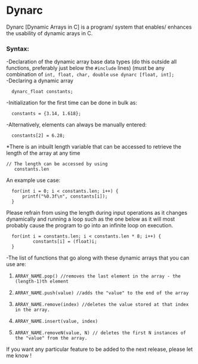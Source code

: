 # Dynarc
Dynarc [Dynamic Arrays in C] is a program/ system that enables/ enhances the usability of dynamic arays in C.
  
### Syntax:
  -Declaration of the dynamic array base data types (do this outside all functions, preferably just below the ```#include``` lines) (must be any combination of ```int, float, char, double```
   ```use dynarc [float, int];```  
  -Declaring a dynamic array
  ```// For example, a dynamic array of base type float would be decalred as: 
    dynarc_float constants;
  ```
  -Initialization for the first time can be done in bulk as:
  ```
    constants = {3.14, 1.618};
  ```
  -Alternatively, elements can always be manually entered:
  ```
    constants[2] = 6.28;
  ```
  *There is an inbuilt length variable that can be accessed to retrieve the length of the array at any time
  ```
  // The length can be accessed by using 
     constants.len
  ``` 
  
   An example use case:
      
  ```
    for(int i = 0; i < constants.len; i++) {
        printf("%0.3f\n", constants[i]);
    }
  ```
  Please refrain from using the length during input operations as it changes dynamically and running a loop such as the one below
  as it will most probably cause the program to go into an infinite loop on execution.
  ```
    for(int i = constants.len; i < constants.len * 8; i++) {
            constants[i] = (float)i;
    }
  ```
     
  -The list of functions that go along with these dynamic arrays that you can use are:
  1. ```ARRAY_NAME.pop() //removes the last element in the array - the (length-1)th element```
  
  2. ```ARRAY_NAME.push(value) //adds the "value" to the end of the array```
  
  3. ```ARRAY_NAME.remove(index) //deletes the value stored at that index in the array.```
     
  4. ```ARRAY_NAME.insert(value, index)```
     
  5. ```ARRAY_NAME.removeN(value, N) // deletes the first N instances of the "value" from the array.```
  
  
If you want any particular feature to be added to the next release, please let me know !

